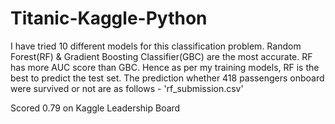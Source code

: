 # Titanic-Kaggle-Python
I have tried 10 different models for this classification problem.
Random Forest(RF) & Gradient Boosting Classifier(GBC) are the most accurate.
RF has more AUC score than GBC.
Hence as per my training models, RF is the best to predict the test set.
The prediction whether 418 passengers onboard were survived or not are as follows - 'rf_submission.csv'

Scored 0.79 on Kaggle Leadership Board
